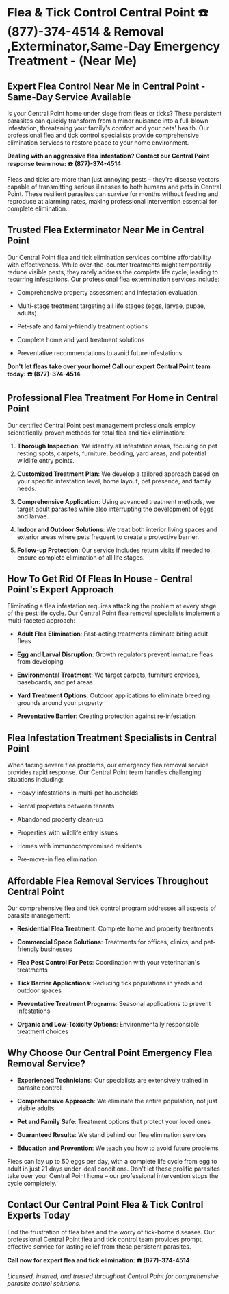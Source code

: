 # Flea & Tick Control Central Point ☎️ (877)-374-4514 & Removal ,Exterminator,Same-Day Emergency Treatment - (Near Me) 
## Expert Flea Control Near Me in Central Point - Same-Day Service Available

Is your Central Point home under siege from fleas or ticks? These persistent parasites can quickly transform from a minor nuisance into a full-blown infestation, threatening your family's comfort and your pets' health. Our professional flea and tick control specialists provide comprehensive elimination services to restore peace to your home environment.

**Dealing with an aggressive flea infestation? Contact our Central Point response team now: ☎️ (877)-374-4514**

Fleas and ticks are more than just annoying pests – they're disease vectors capable of transmitting serious illnesses to both humans and pets in Central Point. These resilient parasites can survive for months without feeding and reproduce at alarming rates, making professional intervention essential for complete elimination.

## Trusted Flea Exterminator Near Me in Central Point

Our Central Point flea and tick elimination services combine affordability with effectiveness. While over-the-counter treatments might temporarily reduce visible pests, they rarely address the complete life cycle, leading to recurring infestations. Our professional flea extermination services include:

- Comprehensive property assessment and infestation evaluation  
- Multi-stage treatment targeting all life stages (eggs, larvae, pupae, adults)  
- Pet-safe and family-friendly treatment options  
- Complete home and yard treatment solutions  
- Preventative recommendations to avoid future infestations  

**Don't let fleas take over your home! Call our expert Central Point team today: ☎️ (877)-374-4514**

## Professional Flea Treatment For Home in Central Point

Our certified Central Point pest management professionals employ scientifically-proven methods for total flea and tick elimination:

1. **Thorough Inspection**: We identify all infestation areas, focusing on pet resting spots, carpets, furniture, bedding, yard areas, and potential wildlife entry points.  
2. **Customized Treatment Plan**: We develop a tailored approach based on your specific infestation level, home layout, pet presence, and family needs.  
3. **Comprehensive Application**: Using advanced treatment methods, we target adult parasites while also interrupting the development of eggs and larvae.  
4. **Indoor and Outdoor Solutions**: We treat both interior living spaces and exterior areas where pets frequent to create a protective barrier.  
5. **Follow-up Protection**: Our service includes return visits if needed to ensure complete elimination of all life stages.  

## How To Get Rid Of Fleas In House - Central Point's Expert Approach

Eliminating a flea infestation requires attacking the problem at every stage of the pest life cycle. Our Central Point flea removal specialists implement a multi-faceted approach:

- **Adult Flea Elimination**: Fast-acting treatments eliminate biting adult fleas  
- **Egg and Larval Disruption**: Growth regulators prevent immature fleas from developing  
- **Environmental Treatment**: We target carpets, furniture crevices, baseboards, and pet areas  
- **Yard Treatment Options**: Outdoor applications to eliminate breeding grounds around your property  
- **Preventative Barrier**: Creating protection against re-infestation  

## Flea Infestation Treatment Specialists in Central Point

When facing severe flea problems, our emergency flea removal service provides rapid response. Our Central Point team handles challenging situations including:

- Heavy infestations in multi-pet households  
- Rental properties between tenants  
- Abandoned property clean-up  
- Properties with wildlife entry issues  
- Homes with immunocompromised residents  
- Pre-move-in flea elimination  

## Affordable Flea Removal Services Throughout Central Point

Our comprehensive flea and tick control program addresses all aspects of parasite management:

- **Residential Flea Treatment**: Complete home and property treatments  
- **Commercial Space Solutions**: Treatments for offices, clinics, and pet-friendly businesses  
- **Flea Pest Control For Pets**: Coordination with your veterinarian's treatments  
- **Tick Barrier Applications**: Reducing tick populations in yards and outdoor spaces  
- **Preventative Treatment Programs**: Seasonal applications to prevent infestations  
- **Organic and Low-Toxicity Options**: Environmentally responsible treatment choices  

## Why Choose Our Central Point Emergency Flea Removal Service?

- **Experienced Technicians**: Our specialists are extensively trained in parasite control  
- **Comprehensive Approach**: We eliminate the entire population, not just visible adults  
- **Pet and Family Safe**: Treatment options that protect your loved ones  
- **Guaranteed Results**: We stand behind our flea elimination services  
- **Education and Prevention**: We teach you how to avoid future problems  

Fleas can lay up to 50 eggs per day, with a complete life cycle from egg to adult in just 21 days under ideal conditions. Don't let these prolific parasites take over your Central Point home – our professional intervention stops the cycle completely.

## Contact Our Central Point Flea & Tick Control Experts Today

End the frustration of flea bites and the worry of tick-borne diseases. Our professional Central Point flea and tick control team provides prompt, effective service for lasting relief from these persistent parasites.

**Call now for expert flea and tick elimination: ☎️ (877)-374-4514**

*Licensed, insured, and trusted throughout Central Point for comprehensive parasite control solutions.*
